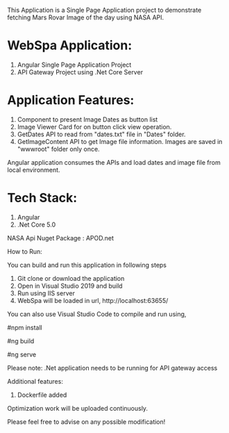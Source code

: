 This Application is a Single Page Application project to demonstrate fetching Mars Rovar Image of the day using NASA API. 

WebSpa Application:
=================
1. Angular Single Page Application Project
2. API Gateway Project using .Net Core Server

Application Features:
===================
1. Component to present Image Dates as button list
2. Image Viewer Card for on button click view operation.  
3. GetDates API to read from "dates.txt" file in "Dates" folder.
4. GetImageContent API to get Image file information. Images are saved in "wwwroot" folder only once.

Angular application consumes the APIs and load dates and image file from local environment.


Tech Stack:
===========
1. Angular
2. .Net Core 5.0 

NASA Api Nuget Package : 
APOD.net 

How to Run:

You can build and run this application in following steps

1. Git clone or download the application
2. Open in Visual Studio 2019 and build
3. Run using IIS server
4. WebSpa will be loaded in url, http://localhost:63655/

You can also use Visual Studio Code to compile and run using,

#npm install

#ng build

#ng serve

Please note: .Net application needs to be running for API gateway access

Additional features:
1. Dockerfile added

Optimization work will be uploaded continuously. 

Please feel free to advise on any possible modification!   
